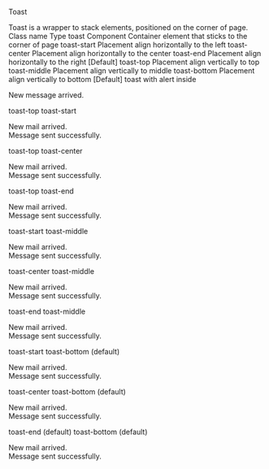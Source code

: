 Toast

Toast is a wrapper to stack elements, positioned on the corner of page.
Class name
Type
toast Component
Container element that sticks to the corner of page
toast-start
Placement
align horizontally to the left
toast-center
Placement
align horizontally to the center
toast-end
Placement
align horizontally to the right [Default]
toast-top
Placement
align vertically to top
toast-middle
Placement
align vertically to middle
toast-bottom
Placement
align vertically to bottom [Default]
toast with alert inside

<div className="toast">
  <div className="alert alert-info">
    <span>New message arrived.</span>
  </div>
</div>

toast-top toast-start

<div className="toast toast-top toast-start">
  <div className="alert alert-info">
    <span>New mail arrived.</span>
  </div>
  <div className="alert alert-success">
    <span>Message sent successfully.</span>
  </div>
</div>

toast-top toast-center

<div className="toast toast-top toast-center">
  <div className="alert alert-info">
    <span>New mail arrived.</span>
  </div>
  <div className="alert alert-success">
    <span>Message sent successfully.</span>
  </div>
</div>

toast-top toast-end

<div className="toast toast-top toast-end">
  <div className="alert alert-info">
    <span>New mail arrived.</span>
  </div>
  <div className="alert alert-success">
    <span>Message sent successfully.</span>
  </div>
</div>

toast-start toast-middle

<div className="toast toast-start toast-middle">
  <div className="alert alert-info">
    <span>New mail arrived.</span>
  </div>
  <div className="alert alert-success">
    <span>Message sent successfully.</span>
  </div>
</div>

toast-center toast-middle

<div className="toast toast-center toast-middle">
  <div className="alert alert-info">
    <span>New mail arrived.</span>
  </div>
  <div className="alert alert-success">
    <span>Message sent successfully.</span>
  </div>
</div>

toast-end toast-middle

<div className="toast toast-end toast-middle">
  <div className="alert alert-info">
    <span>New mail arrived.</span>
  </div>
  <div className="alert alert-success">
    <span>Message sent successfully.</span>
  </div>
</div>

toast-start toast-bottom (default)

<div className="toast toast-start">
  <div className="alert alert-info">
    <span>New mail arrived.</span>
  </div>
  <div className="alert alert-success">
    <span>Message sent successfully.</span>
  </div>
</div>

toast-center toast-bottom (default)

<div className="toast toast-center">
  <div className="alert alert-info">
    <span>New mail arrived.</span>
  </div>
  <div className="alert alert-success">
    <span>Message sent successfully.</span>
  </div>
</div>

toast-end (default) toast-bottom (default)

<div className="toast toast-end">
  <div className="alert alert-info">
    <span>New mail arrived.</span>
  </div>
  <div className="alert alert-success">
    <span>Message sent successfully.</span>
  </div>
</div>
